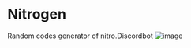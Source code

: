 # Nitrogen
Random codes generator of nitro.Discordbot
![image](https://user-images.githubusercontent.com/93869651/140648522-d3d643cf-b841-4dda-9e13-9696b40a83e6.png)
